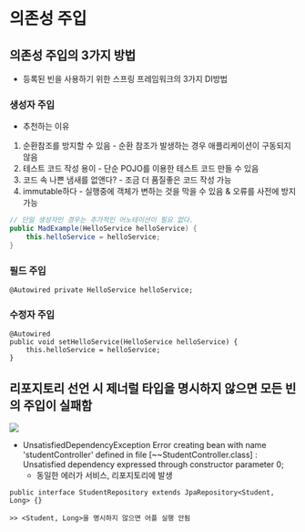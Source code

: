 # 의존성 주입

## 의존성 주입의 3가지 방법
- 등록된 빈을 사용하기 위한 스프링 프레임워크의 3가지 DI방법

### 생성자 주입
- 추천하는 이유
1. 순환참조를 방지할 수 있음 - 순환 참조가 발생하는 경우 애플리케이션이 구동되지 않음
2. 테스트 코드 작성 용이 - 단순 POJO를 이용한 테스트 코드 만들 수 있음
3. 코드 속 나쁜 냄새를 없앤다? - 조금 더 품질좋은 코드 작성 가능
4. immutable하다 - 실행중에 객체가 변하는 것을 막을 수 있음 & 오류를 사전에 방지가능
```java
// 단일 생성자인 경우는 추가적인 어노테이션이 필요 없다.
public MadExample(HelloService helloService) {
    this.helloService = helloService;
}
```
### 필드 주입
```
@Autowired private HelloService helloService;
```
### 수정자 주입
```
@Autowired
public void setHelloService(HelloService helloService) {
    this.helloService = helloService;
}
```

## 리포지토리 선언 시 제너럴 타입을 명시하지 않으면 모든 빈의 주입이 실패함


![](https://i.imgur.com/f0ZWlJa.png)

- UnsatisfiedDependencyException Error creating bean with name 'studentController' defined in file [~~StudentController.class] : Unsatisfied dependency expressed through constructor parameter 0;
    - 동일한 에러가 서비스, 리포지토리에 발생
```
public interface StudentRepository extends JpaRepository<Student, Long> {}

>> <Student, Long>을 명시하지 않으면 어플 실행 안됨
```